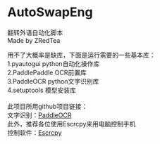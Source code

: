 # AutoSwapEng
翻转外语自动化脚本\
Made by ZRedTea

用不了大概率是缺库，下面是运行需要的一些基本库：\
1.pyautogui python自动化操作库\
2.PaddlePaddle OCR前置库\
3.PaddleOCR python文字识别库\
4.setuptools 模型安装库\
\
此项目所用github项目链接：\
文字识别：[PaddleOCR](https://github.com/PaddlePaddle/PaddleOCR)
\
此外，推荐各位使用Escrcpy来用电脑控制手机\
控制软件：[Escrcpy](https://github.com/PaddlePaddle/PaddleOCR)
